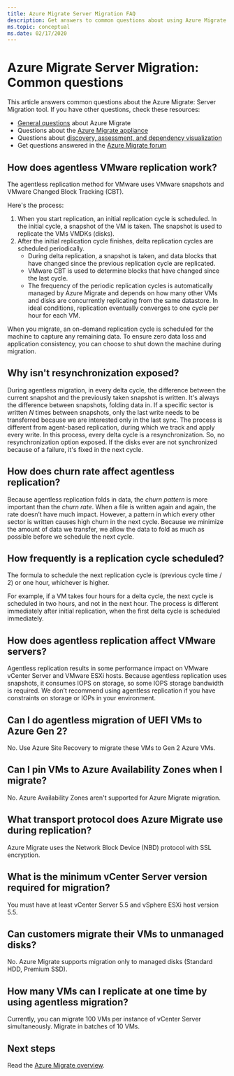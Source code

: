 ```yaml
---
title: Azure Migrate Server Migration FAQ
description: Get answers to common questions about using Azure Migrate Server Migration to migrate machines.
ms.topic: conceptual
ms.date: 02/17/2020
---
```


# Azure Migrate Server Migration: Common questions

This article answers common questions about the Azure Migrate: Server Migration tool. If you have other questions, check these resources:

- [General questions](resources-faq.md) about Azure Migrate
- Questions about the [Azure Migrate appliance](common-questions-appliance.md)
- Questions about [discovery, assessment, and dependency visualization](common-questions-discovery-assessment.md)
- Get questions answered in the [Azure Migrate forum](https://aka.ms/AzureMigrateForum)

## How does agentless VMware replication work?

The agentless replication method for VMware uses VMware snapshots and VMware Changed Block Tracking (CBT).

Here's the process:

1. When you start replication, an initial replication cycle is scheduled. In the initial cycle, a snapshot of the VM is taken. The snapshot is used to replicate the VMs VMDKs (disks). 
2. After the initial replication cycle finishes, delta replication cycles are scheduled periodically.
    - During delta replication, a snapshot is taken, and data blocks that have changed since the previous replication cycle are replicated.
    - VMware CBT is used to determine blocks that have changed since the last cycle.
    - The frequency of the periodic replication cycles is automatically managed by Azure Migrate and depends on how many other VMs and disks are concurrently replicating from the same datastore. In ideal conditions, replication eventually converges to one cycle per hour for each VM.

When you migrate, an on-demand replication cycle is scheduled for the machine to capture any remaining data. To ensure zero data loss and application consistency, you can choose to shut down the machine during migration.

## Why isn't resynchronization exposed?

During agentless migration, in every delta cycle, the difference between the current snapshot and the previously taken snapshot is written. It's always the difference between snapshots, folding data in. If a specific sector is written *N* times between snapshots, only the last write needs to be transferred because we are interested only in the last sync. The process is different from agent-based replication, during which we track and apply every write. In this process, every delta cycle is a resynchronization. So, no resynchronization option exposed. If the disks ever are not synchronized because of a failure, it's fixed in the next cycle. 

## How does churn rate affect agentless replication?

Because agentless replication folds in data, the *churn pattern* is more important than the *churn rate*. When a file is written again and again, the rate doesn’t have much impact. However, a pattern in which every other sector is written causes high churn in the next cycle. Because we minimize the amount of data we transfer, we allow the data to fold as much as possible before we schedule the next cycle.  

## How frequently is a replication cycle scheduled?

The formula to schedule the next replication cycle is (previous cycle time / 2) or one hour, whichever is higher.

For example, if a VM takes four hours for a delta cycle, the next cycle is scheduled in two hours, and not in the next hour. The process is different immediately after initial replication, when the first delta cycle is scheduled immediately.

## How does agentless replication affect VMware servers?

Agentless replication results in some performance impact on VMware vCenter Server and VMware ESXi hosts. Because agentless replication uses snapshots, it consumes IOPS on storage, so some IOPS storage bandwidth is required. We don’t recommend using agentless replication if you have constraints on storage or IOPs in your environment.

## Can I do agentless migration of UEFI VMs to Azure Gen 2?

No. Use Azure Site Recovery to migrate these VMs to Gen 2 Azure VMs. 

## Can I pin VMs to Azure Availability Zones when I migrate?

No. Azure Availability Zones aren't supported for Azure Migrate migration.

## What transport protocol does Azure Migrate use during replication?

Azure Migrate uses the Network Block Device (NBD) protocol with SSL encryption.

## What is the minimum vCenter Server version required for migration?

You must have at least vCenter Server 5.5 and vSphere ESXi host version 5.5.

## Can customers migrate their VMs to unmanaged disks?

No. Azure Migrate supports migration only to managed disks (Standard HDD, Premium SSD).

## How many VMs can I replicate at one time by using agentless migration?

Currently, you can migrate 100 VMs per instance of vCenter Server simultaneously. Migrate in batches of 10 VMs.
 
## Next steps

Read the [Azure Migrate overview](migrate-services-overview.md).
